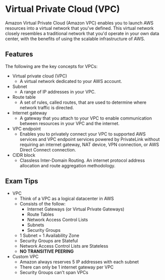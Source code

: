 # Virtual Private Cloud (VPC)

Amazon Virtual Private Cloud (Amazon VPC) enables you to launch AWS resources into a virtual network that you've defined. This virtual network closely resembles a traditional network that you'd operate in your own data center, with the benefits of using the scalable infrastructure of AWS. 

## Features

The following are the key concepts for VPCs:

- Virtual private cloud (VPC)
  - A virtual network dedicated to your AWS account. 
- Subnet
  -  A range of IP addresses in your VPC. 
- Route table
  - A set of rules, called routes, that are used to determine where network traffic is directed. 
- Internet gateway
  - A gateway that you attach to your VPC to enable communication between resources in your VPC and the internet. 
- VPC endpoint
  - Enables you to privately connect your VPC to supported AWS services and VPC endpoint services powered by PrivateLink without requiring an internet gateway, NAT device, VPN connection, or AWS Direct Connect connection.
- CIDR block
  - Classless Inter-Domain Routing. An internet protocol address allocation and route aggregation methodology.

## Exam Tips

- VPC
  - Think of a VPC as a logical datacenter in AWS
  - Consists of the follow:
    - Internet Gateways (or Virtual Private Gateways)
    - Route Tables
    - Network Access Control Lists
    - Subnets
    - Security Groups
  - 1 Subnet = 1 Availability Zone
  - Security Groups are Stateful
  - Network Access Control Lists are Stateless
  - **NO TRANSITIVE PEERING**
- Custom VPC
  - Amazon always reserves 5 IP addresses with each subnet
  - There can only be 1 internet gateway per VPC
  - Security Groups can't span VPCs
